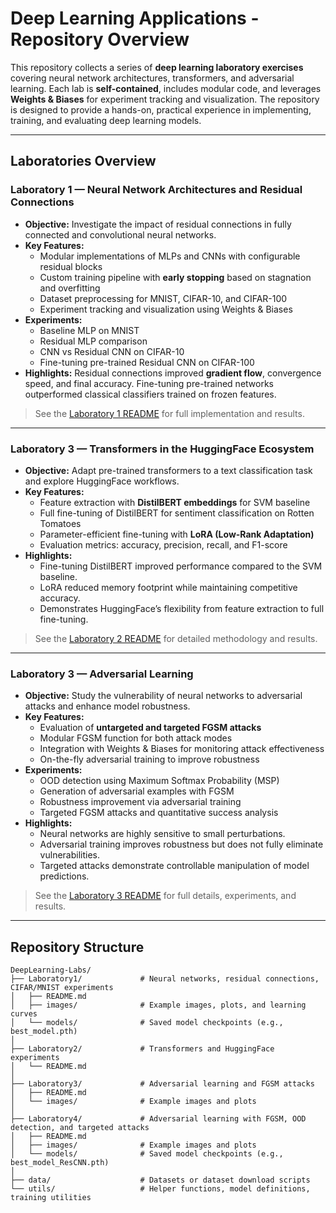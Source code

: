 # Deep Learning Applications - Repository Overview

This repository collects a series of **deep learning laboratory exercises** covering neural network architectures, transformers, and adversarial learning. Each lab is **self-contained**, includes modular code, and leverages **Weights & Biases** for experiment tracking and visualization. The repository is designed to provide a hands-on, practical experience in implementing, training, and evaluating deep learning models.

---

## **Laboratories Overview**

### **Laboratory 1 — Neural Network Architectures and Residual Connections**
- **Objective:** Investigate the impact of residual connections in fully connected and convolutional neural networks.
- **Key Features:**
  - Modular implementations of MLPs and CNNs with configurable residual blocks
  - Custom training pipeline with **early stopping** based on stagnation and overfitting
  - Dataset preprocessing for MNIST, CIFAR-10, and CIFAR-100
  - Experiment tracking and visualization using Weights & Biases
- **Experiments:**
  - Baseline MLP on MNIST
  - Residual MLP comparison
  - CNN vs Residual CNN on CIFAR-10
  - Fine-tuning pre-trained Residual CNN on CIFAR-100
- **Highlights:** Residual connections improved **gradient flow**, convergence speed, and final accuracy. Fine-tuning pre-trained networks outperformed classical classifiers trained on frozen features.

> See the [Laboratory 1 README](./Laboratory1/README.md) for full implementation and results.

---

### **Laboratory 3 — Transformers in the HuggingFace Ecosystem**
- **Objective:** Adapt pre-trained transformers to a text classification task and explore HuggingFace workflows.
- **Key Features:**
  - Feature extraction with **DistilBERT embeddings** for SVM baseline
  - Full fine-tuning of DistilBERT for sentiment classification on Rotten Tomatoes
  - Parameter-efficient fine-tuning with **LoRA (Low-Rank Adaptation)**
  - Evaluation metrics: accuracy, precision, recall, and F1-score
- **Highlights:** 
  - Fine-tuning DistilBERT improved performance compared to the SVM baseline.
  - LoRA reduced memory footprint while maintaining competitive accuracy.
  - Demonstrates HuggingFace’s flexibility from feature extraction to full fine-tuning.

> See the [Laboratory 2 README](./Laboratory2/README.md) for detailed methodology and results.

---

### **Laboratory 3 — Adversarial Learning**
- **Objective:** Study the vulnerability of neural networks to adversarial attacks and enhance model robustness.
- **Key Features:**
  - Evaluation of **untargeted and targeted FGSM attacks**
  - Modular FGSM function for both attack modes
  - Integration with Weights & Biases for monitoring attack effectiveness
  - On-the-fly adversarial training to improve robustness
- **Experiments:**
  - OOD detection using Maximum Softmax Probability (MSP)
  - Generation of adversarial examples with FGSM
  - Robustness improvement via adversarial training
  - Targeted FGSM attacks and quantitative success analysis
- **Highlights:** 
  - Neural networks are highly sensitive to small perturbations.
  - Adversarial training improves robustness but does not fully eliminate vulnerabilities.
  - Targeted attacks demonstrate controllable manipulation of model predictions.

> See the [Laboratory 3 README](./Laboratory3/README.md) for full details, experiments, and results.

---
## **Repository Structure**

```
DeepLearning-Labs/
├── Laboratory1/             # Neural networks, residual connections, CIFAR/MNIST experiments
│   ├── README.md
│   ├── images/              # Example images, plots, and learning curves
│   └── models/              # Saved model checkpoints (e.g., best_model.pth)
│
├── Laboratory2/             # Transformers and HuggingFace experiments
│   └── README.md
│
├── Laboratory3/             # Adversarial learning and FGSM attacks
│   ├── README.md
│   └── images/              # Example images and plots
│
├── Laboratory4/             # Adversarial learning with FGSM, OOD detection, and targeted attacks
│   ├── README.md
│   ├── images/              # Example images and plots
│   └── models/              # Saved model checkpoints (e.g., best_model_ResCNN.pth)
│
├── data/                    # Datasets or dataset download scripts
└── utils/                   # Helper functions, model definitions, training utilities
```
